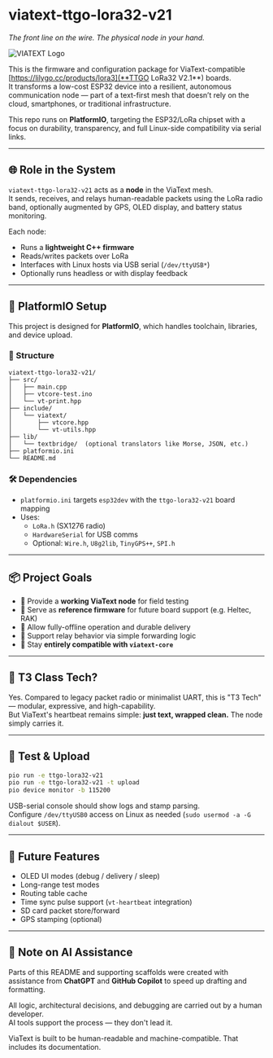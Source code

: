 # viatext-ttgo-lora32-v21

*The front line on the wire. The physical node in your hand.*

![VIATEXT Logo](../viatext.png)

This is the firmware and configuration package for ViaText-compatible [https://lilygo.cc/products/lora3](**TTGO LoRa32 V2.1**) boards.  
It transforms a low-cost ESP32 device into a resilient, autonomous communication node — part of a text-first mesh that doesn’t rely on the cloud, smartphones, or traditional infrastructure.

This repo runs on **PlatformIO**, targeting the ESP32/LoRa chipset with a focus on durability, transparency, and full Linux-side compatibility via serial links.

---

## 🌐 Role in the System

`viatext-ttgo-lora32-v21` acts as a **node** in the ViaText mesh.  
It sends, receives, and relays human-readable packets using the LoRa radio band, optionally augmented by GPS, OLED display, and battery status monitoring.

Each node:
- Runs a **lightweight C++ firmware**
- Reads/writes packets over LoRa
- Interfaces with Linux hosts via USB serial (`/dev/ttyUSB*`)
- Optionally runs headless or with display feedback

---

## 🔌 PlatformIO Setup

This project is designed for **PlatformIO**, which handles toolchain, libraries, and device upload.

### 📁 Structure

```
viatext-ttgo-lora32-v21/
├── src/
│   ├── main.cpp
│   ├── vtcore-test.ino
│   └── vt-print.hpp
├── include/
│   └── viatext/
│       ├── vtcore.hpp
│       └── vt-utils.hpp
├── lib/
│   └── textbridge/  (optional translators like Morse, JSON, etc.)
├── platformio.ini
└── README.md
```

### 🛠️ Dependencies

- `platformio.ini` targets `esp32dev` with the `ttgo-lora32-v21` board mapping
- Uses:
  - `LoRa.h` (SX1276 radio)
  - `HardwareSerial` for USB comms
  - Optional: `Wire.h`, `U8g2lib`, `TinyGPS++`, `SPI.h`

---

## 📦 Project Goals

- 🔹 Provide a **working ViaText node** for field testing
- 🔹 Serve as **reference firmware** for future board support (e.g. Heltec, RAK)
- 🔹 Allow fully-offline operation and durable delivery
- 🔹 Support relay behavior via simple forwarding logic
- 🔹 Stay **entirely compatible with `viatext-core`**

---

## 📡 T3 Class Tech?

Yes. Compared to legacy packet radio or minimalist UART, this is "T3 Tech" — modular, expressive, and high-capability.  
But ViaText's heartbeat remains simple: **just text, wrapped clean.** The node simply carries it.

---

## 🧪 Test & Upload

```bash
pio run -e ttgo-lora32-v21
pio run -e ttgo-lora32-v21 -t upload
pio device monitor -b 115200
```

USB-serial console should show logs and stamp parsing.  
Configure `/dev/ttyUSB0` access on Linux as needed (`sudo usermod -a -G dialout $USER`).

---

## 🧭 Future Features

- OLED UI modes (debug / delivery / sleep)
- Long-range test modes
- Routing table cache
- Time sync pulse support (`vt-heartbeat` integration)
- SD card packet store/forward
- GPS stamping (optional)

---

## 🤖 Note on AI Assistance

Parts of this README and supporting scaffolds were created with assistance from **ChatGPT** and **GitHub Copilot** to speed up drafting and formatting.

All logic, architectural decisions, and debugging are carried out by a human developer.  
AI tools support the process — they don't lead it.

ViaText is built to be human-readable and machine-compatible. That includes its documentation.
